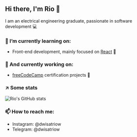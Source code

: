 ## Hi there, I'm Rio :wave:

I am an electrical engineering graduate, passionate in software development :computer:

### 🌱 I’m currently learning on:
- Front-end development, mainly focused on [React](https://reactjs.org/) :book:

### 🔭 And currently working on:
- [freeCodeCamp](https://www.freecodecamp.org/) certification projects :rocket:

### :arrow_upper_right: Some stats
![Rio's GitHub stats](https://github-readme-stats.vercel.app/api?username=dwisatriow&hide=stars,prs&show_icons=true&theme=tokyonight)

### 📫 How to reach me:
- Instagram: @dwisatriow
- Telegram: @dwisatriow

<!--
**dwisatriow/dwisatriow** is a ✨ _special_ ✨ repository because its `README.md` (this file) appears on your GitHub profile.

Here are some ideas to get you started:

- 🔭 I’m currently working on ...
- 🌱 I’m currently learning ...
- 👯 I’m looking to collaborate on ...
- 🤔 I’m looking for help with ...
- 💬 Ask me about ...
- 📫 How to reach me: ...
- 😄 Pronouns: ...
- ⚡ Fun fact: ...
-->
